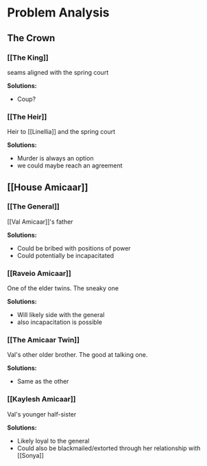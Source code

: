 # Problem Analysis
## The Crown
### [[The King]]
seams aligned with the spring court

**Solutions:** 
- Coup?
### [[The Heir]]
Heir to [[Linellia]] and the spring court

**Solutions:** 
- Murder is always an option
- we could maybe reach an agreement
## [[House Amicaar]]
### [[The General]]
[[Val Amicaar]]'s father

**Solutions:** 
- Could be bribed with positions of power
- Could potentially be incapacitated
### [[Raveio Amicaar]]
One of the elder twins. The sneaky one

**Solutions:**
- Will likely side with the general
- also incapacitation is possible

### [[The Amicaar Twin]]
Val's other older brother. The good at talking one.

**Solutions:**
- Same as the other

### [[Kaylesh Amicaar]]
Val's younger half-sister

**Solutions:**
- Likely loyal to the general
- Could also be blackmailed/extorted through her relationship with [[Sonya]]